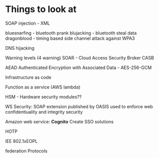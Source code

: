 # Things to look at
SOAP injection - XML

bluesnarfing - bluetooth prank
blujacking - bluetooth steal data
dragonblood - timing based side channel attack against WPA3

DNS hijacking

Warning levels (4 warning)
SOAR - 
Cloud Access Security Broker CASB

AEAD Authenticated Encryption with Associated Data - AES-256-GCM

Infrastructure as code

Function as a service (AWS lambda)

HSM - Hardware security modules??

WS Security: SOAP extension published by OASIS used to enforce web confidentiuality and integrity security

Amazon web service: **Cognito** Create SSO solutions

HOTP

IEE 802.1xEOPL

federation Protocols